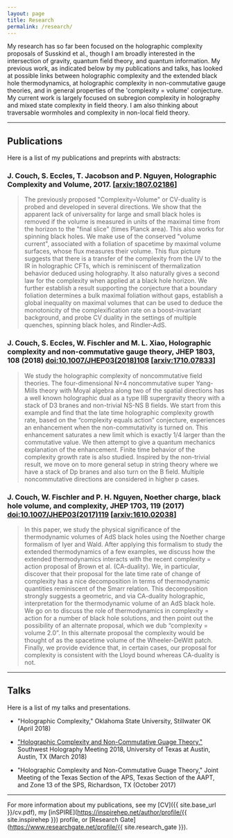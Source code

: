 ```yaml
---
layout: page
title: Research
permalink: /research/
---
```


My research has so far been focused on the holographic complexity proposals of Susskind et al., though I am broadly interested in the intersection of gravity, quantum field theory, and quantum information. My previous work, as indicated below by my publications and talks, has looked at possible links between holographic complexity and the extended black hole thermodynamics, at holographic complexity in non-commutative gauge theories, and in general properties of the 'complexity = volume' conjecture. My current work is largely focused on subregion complexity in holography and mixed state complexity in field theory. I am also thinking about traversable wormholes and complexity in non-local field theory.

********************

## Publications
Here is a list of my publications and preprints with abstracts:

### J. Couch, S. Eccles, T. Jacobson and P. Nguyen, **Holographic Complexity and Volume**, 2017. [[arxiv:1807.02186](https://arxiv.org/abs/1807.02186)] 

> The previously proposed "Complexity=Volume" or CV-duality is probed and developed in several directions. We show that the apparent lack of universality for large and small black holes is removed if the volume is measured in units of the maximal time from the horizon to the "final slice" (times Planck area). This also works for spinning black holes. We make use of the conserved "volume current", associated with a foliation of spacetime by maximal volume surfaces, whose flux measures their volume. This flux picture suggests that there is a transfer of the complexity from the UV to the IR in holographic CFTs, which is reminiscent of thermalization behavior deduced using holography. It also naturally gives a second law for the complexity when applied at a black hole horizon. We further establish a result supporting the conjecture that a boundary foliation determines a bulk maximal foliation without gaps, establish a global inequality on maximal volumes that can be used to deduce the monotonicity of the complexification rate on a boost-invariant background, and probe CV duality in the settings of multiple quenches, spinning black holes, and Rindler-AdS.


### J. Couch, S. Eccles, W. Fischler and M. L. Xiao, **Holographic complexity and non-commutative gauge theory**, JHEP **1803**, 108 (2018) [doi:10.1007/JHEP03(2018)108](https://doi.org/10.1007/JHEP03(2018)108) [[arxiv:1710.07833](https://arxiv.org/abs/1710.07833)] 

> We study the holographic complexity of noncommutative field theories. The four-dimensional N=4 noncommutative super Yang-Mills theory with Moyal algebra along two of the spatial directions has a well known holographic dual as a type IIB supergravity theory with a stack of D3 branes and non-trivial NS-NS B fields. We start from this example and find that the late time holographic complexity growth rate, based on the “complexity equals action” conjecture, experiences an enhancement when the non-commutativity is turned on. This enhancement saturates a new limit which is exactly 1/4 larger than the commutative value. We then attempt to give a quantum mechanics explanation of the enhancement. Finite time behavior of the complexity growth rate is also studied. Inspired by the non-trivial result, we move on to more general setup in string theory where we have a stack of Dp branes and also turn on the B field. Multiple noncommutative directions are considered in higher p cases.


### J. Couch, W. Fischler and P. H. Nguyen, **Noether charge, black hole volume, and complexity**, JHEP **1703**, 119 (2017) [doi:10.1007/JHEP03(2017)119](https://doi.org/10.1007/JHEP03(2017)119) [[arxiv:1610.02038](https://arxiv.org/abs/1610.02038)] 

> In this paper, we study the physical significance of the thermodynamic volumes of AdS black holes using the Noether charge formalism of Iyer and Wald. After applying this formalism to study the extended thermodynamics of a few examples, we discuss how the extended thermodynamics interacts with the recent complexity = action proposal of Brown et al. (CA-duality). We, in particular, discover that their proposal for the late time rate of change of complexity has a nice decomposition in terms of thermodynamic quantities reminiscent of the Smarr relation. This decomposition strongly suggests a geometric, and via CA-duality holographic, interpretation for the thermodynamic volume of an AdS black hole. We go on to discuss the role of thermodynamics in complexity = action for a number of black hole solutions, and then point out the possibility of an alternate proposal, which we dub “complexity = volume 2.0”. In this alternate proposal the complexity would be thought of as the spacetime volume of the Wheeler-DeWitt patch. Finally, we provide evidence that, in certain cases, our proposal for complexity is consistent with the Lloyd bound whereas CA-duality is not.


**************************

## Talks

Here is a list of my talks and presentations.

* "Holographic Complexity," Oklahoma State University, Stillwater OK (April 2018)

* ["Holographic Complexity and Non-Commutative Guage Theory,"](/assets/Talks/NCG_Talk/NCG_March2018.pdf) Southwest Holography Meeting 2018, University of Texas at Austin, Austin, TX (March 2018)

* "Holographic Complexity and Non-Commutative Guage Theory," Joint Meeting of the Texas Section of the APS, Texas Section of the AAPT, and Zone 13 of the SPS, Richardson, TX (October 2017) 

**********************

For more information about my publications, see my [CV]({{ site.base_url }}/cv.pdf), my [inSPIRE](https://inspirehep.net/author/profile/{{ site.inspirehep }}) profile, or [Research Gate](https://www.researchgate.net/profile/{{ site.research_gate }}).
